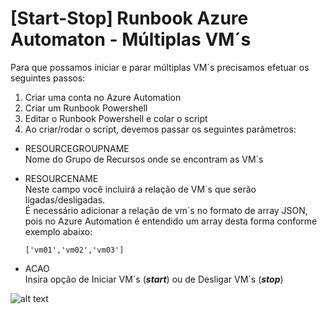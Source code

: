 # [Start-Stop] Runbook Azure Automaton - Múltiplas VM´s

Para que possamos iniciar e parar múltiplas VM´s precisamos efetuar os seguintes passos:

1. Criar uma conta no Azure Automation
2. Criar um Runbook Powershell
3. Editar o Runbook Powershell e colar o script
4. Ao criar/rodar o script, devemos passar os seguintes parâmetros:
*    RESOURCEGROUPNAME
    <BR>Nome do Grupo de Recursos onde se encontram as VM´s
    <BR>

*    RESOURCENAME
     <BR>Neste campo você incluirá a relação de VM´s que serão ligadas/desligadas.
     <BR>É necessário adicionar a relação de vm´s no formato de array JSON, pois no Azure Automation é entendido um array desta forma conforme exemplo abaixo:
     <BR>
     
     <code>['vm01','vm02','vm03']</code>

*    ACAO
    <BR>Insira opção de Iniciar VM´s (***start***) ou de Desligar VM´s (***stop***)

![alt text](https://github.com/osanam-giordane/MVP-Osanam-GIT/blob/main/Powershell/AZURE/Runbook_Automation/Start_Stop_VM/multiple_vms/images/campos.png)